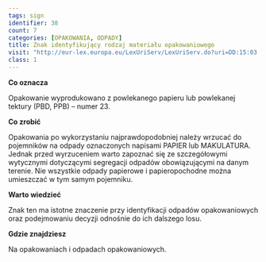 ```yaml
---
tags: sign
identifier: 38
count: 7
categories: [OPAKOWANIA, ODPADY]
title: Znak identyfikujący rodzaj materiału opakowaniowego
visit: "http://eur-lex.europa.eu/LexUriServ/LexUriServ.do?uri=DD:15:03:31997D0129:PL:PDF"
class: 1
---
```

**Co oznacza**

Opakowanie wyprodukowano z powlekanego papieru lub powlekanej tektury (PBD, PPB) – numer 23.

**Co zrobić**

Opakowania po wykorzystaniu najprawdopodobniej należy wrzucać do pojemników na odpady oznaczonych napisami PAPIER lub MAKULATURA. Jednak przed wyrzuceniem warto zapoznać się ze szczegółowymi wytycznymi dotyczącymi segregacji odpadów obowiązującymi na danym terenie. Nie wszystkie odpady papierowe i papieropochodne można umieszczać w tym samym pojemniku.

**Warto wiedzieć**

Znak ten ma istotne znaczenie przy identyfikacji odpadów opakowaniowych oraz podejmowaniu decyzji odnośnie do ich dalszego losu.

**Gdzie znajdziesz**

Na opakowaniach i odpadach opakowaniowych.

